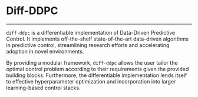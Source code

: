 # Diff-DDPC

---

`diff-ddpc` is a differentiable implementation of Data-Driven Predictive Control.
It implements off-the-shelf state-of-the-art data-driven algorithms in predictive control,
streamlining research efforts and accelerating adoption in novel environments.

By providing a modular framework, `diff-ddpc` allows the user tailor the optimal control problem
according to their requirements given the provided building blocks. Furthermore, the differentiable
implementation lends itself to effective hyperparameter optimization and incorporation into larger
learning-based control stacks.
